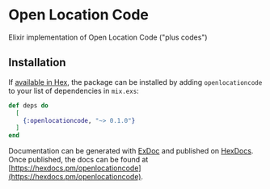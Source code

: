 # Open Location Code

Elixir implementation of Open Location Code ("plus codes")

## Installation

If [available in Hex](https://hex.pm/docs/publish), the package can be installed
by adding `openlocationcode` to your list of dependencies in `mix.exs`:

```elixir
def deps do
  [
    {:openlocationcode, "~> 0.1.0"}
  ]
end
```

Documentation can be generated with [ExDoc](https://github.com/elixir-lang/ex_doc)
and published on [HexDocs](https://hexdocs.pm). Once published, the docs can
be found at [https://hexdocs.pm/openlocationcode](https://hexdocs.pm/openlocationcode).

